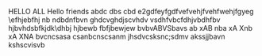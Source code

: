 HELLO ALL 
Hello friends 
abdc dbs cbd
e2gdfeyfgdfvefvehjfvehfwehjfgyeg
\efhjebfhj
nb ndbdnfbvn
ghdcvghdjscvhdv vsdhfvbcfdhjvbdhfbv
hjbvhdsbfkjdk\dhbj
hjbewb
fbfjbewjew
bvbvABVSbavs
ab xAB nba
xA Xnb
xA XNA
bvcncsasa
csanbcnscsanm
jhsdvcsksnc;sdmv
akssjjbavn
kshscvisvb
